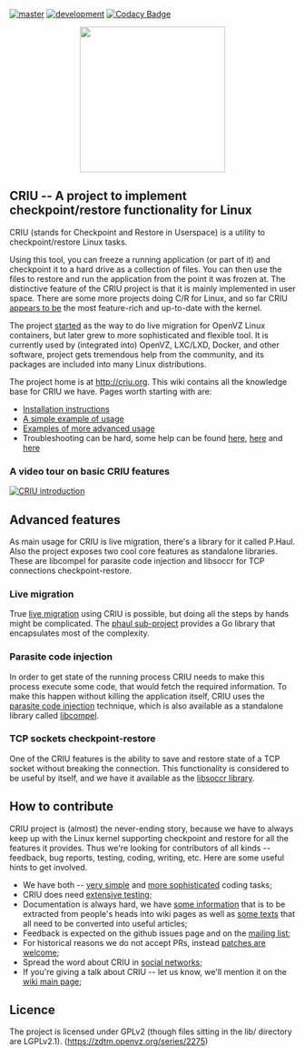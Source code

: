 [![master](https://travis-ci.org/xemul/criu.svg?branch=master)](https://travis-ci.org/xemul/criu)
[![development](https://travis-ci.org/xemul/criu.svg?branch=criu-dev)](https://travis-ci.org/xemul/criu)
[![Codacy Badge](https://api.codacy.com/project/badge/Grade/55251ec7db28421da4481fc7c1cb0cee)](https://www.codacy.com/app/xemul/criu?utm_source=github.com&amp;utm_medium=referral&amp;utm_content=xemul/criu&amp;utm_campaign=Badge_Grade)
<p align="center"><img src="https://criu.org/w/images/1/1c/CRIU.svg" width="256px"/></p>

## CRIU -- A project to implement checkpoint/restore functionality for Linux

CRIU (stands for Checkpoint and Restore in Userspace) is a utility to checkpoint/restore Linux tasks.

Using this tool, you can freeze a running application (or part of it) and checkpoint 
it to a hard drive as a collection of files. You can then use the files to restore and run the
application from the point it was frozen at. The distinctive feature of the CRIU
project is that it is mainly implemented in user space. There are some more projects
doing C/R for Linux, and so far CRIU [appears to be](https://criu.org/Comparison_to_other_CR_projects) 
the most feature-rich and up-to-date with the kernel.

The project [started](https://criu.org/History) as the way to do live migration for OpenVZ
Linux containers, but later grew to more sophisticated and flexible tool. It is currently 
used by (integrated into) OpenVZ, LXC/LXD, Docker, and other software, project gets tremendous 
help from the community, and its packages are included into many Linux distributions.

The project home is at http://criu.org. This wiki contains all the knowledge base for CRIU we have.
Pages worth starting with are:
- [Installation instructions](http://criu.org/Installation)
- [A simple example of usage](http://criu.org/Simple_loop)
- [Examples of more advanced usage](https://criu.org/Category:HOWTO)
- Troubleshooting can be hard, some help can be found [here](https://criu.org/When_C/R_fails), [here](https://criu.org/What_cannot_be_checkpointed) and [here](https://criu.org/FAQ)

### A video tour on basic CRIU features
[![CRIU introduction](https://asciinema.org/a/7fnt2prsumvxiwf3ng61fgct3.png)](https://asciinema.org/a/7fnt2prsumvxiwf3ng61fgct3)

## Advanced features

As main usage for CRIU is live migration, there's a library for it called P.Haul. Also the
project exposes two cool core features as standalone libraries. These are libcompel for parasite code 
injection and libsoccr for TCP connections checkpoint-restore.

### Live migration

True [live migration](https://criu.org/Live_migration) using CRIU is possible, but doing
all the steps by hands might be complicated. The [phaul sub-project](https://criu.org/P.Haul)
provides a Go library that encapsulates most of the complexity.

### Parasite code injection

In order to get state of the running process CRIU needs to make this process execute
some code, that would fetch the required information. To make this happen without
killing the application itself, CRIU uses the [parasite code injection](https://criu.org/Parasite_code)
technique, which is also available as a standalone library called [libcompel](https://criu.org/Compel).

### TCP sockets checkpoint-restore

One of the CRIU features is the ability to save and restore state of a TCP socket
without breaking the connection. This functionality is considered to be useful by
itself, and we have it available as the [libsoccr library](https://criu.org/Libsoccr).

## How to contribute

CRIU project is (almost) the never-ending story, because we have to always keep up with the
Linux kernel supporting checkpoint and restore for all the features it provides. Thus we're
looking for contributors of all kinds -- feedback, bug reports, testing, coding, writing, etc.
Here are some useful hints to get involved.

* We have both -- [very simple](https://github.com/xemul/criu/issues?q=is%3Aissue+is%3Aopen+label%3Aenhancement) and [more sophisticated](https://github.com/xemul/criu/issues?q=is%3Aissue+is%3Aopen+label%3A%22new+feature%22) coding tasks;
* CRIU does need [extensive testing](https://github.com/xemul/criu/issues?q=is%3Aissue+is%3Aopen+label%3Atesting);
* Documentation is always hard, we have [some information](https://criu.org/Category:Empty_articles) that is to be extracted from people's heads into wiki pages as well as [some texts](https://criu.org/Category:Editor_help_needed) that all need to be converted into useful articles;
* Feedback is expected on the github issues page and on the [mailing list](https://lists.openvz.org/mailman/listinfo/criu);
* For historical reasons we do not accept PRs, instead [patches are welcome](http://criu.org/How_to_submit_patches);
* Spread the word about CRIU in [social networks](http://criu.org/Contacts);
* If you're giving a talk about CRIU -- let us know, we'll mention it on the [wiki main page](https://criu.org/News/events);

## Licence

The project is licensed under GPLv2 (though files sitting in the lib/ directory are LGPLv2.1).
(https://zdtm.openvz.org/series/2275)
